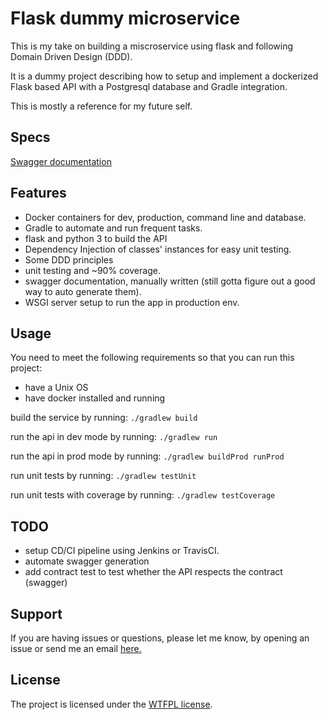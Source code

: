Flask dummy microservice
========================

This is my take on building a miscroservice using flask and following Domain Driven Design (DDD).

It is a dummy project describing how to setup and implement a dockerized Flask based API with a Postgresql database and Gradle integration.

This is mostly a reference for my future self.

Specs
-------

[Swagger documentation](./swagger.json)


Features
--------

- Docker containers for dev, production, command line and database.
- Gradle to automate and run frequent tasks.
- flask and python 3 to build the API
- Dependency Injection of classes' instances for easy unit testing.
- Some DDD principles
- unit testing and ~90% coverage.
- swagger documentation, manually written (still gotta figure out a good way to auto generate them).
- WSGI server setup to run the app in production env.

Usage
------------

You need to meet the following requirements so that you can run this project:
- have a Unix OS
- have docker installed and running


build the service by running: `./gradlew build`

run the api in dev mode by running: `./gradlew run`

run the api in prod mode by running: `./gradlew buildProd runProd`

run unit tests by running: `./gradlew testUnit`

run unit tests with coverage by running: `./gradlew testCoverage`

TODO
-----

- setup CD/CI pipeline using Jenkins or TravisCI.
- automate swagger generation
- add contract test to test whether the API respects the contract (swagger)


Support
-------

If you are having issues or questions, please let me know, by opening an issue or send me an email [here.](sam.elaabidi@gmail.com)


License
-------

The project is licensed under the [WTFPL license](./LICENSE.txt).
